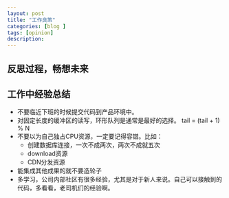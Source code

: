 ```yaml
---
layout: post
title: "工作良策"
categories: [blog ]
tags: [opinion]
description:  
---
```




    


## 反思过程，畅想未来

## 工作中经验总结
* 不要临近下班的时候提交代码到产品环境中。
* 对固定长度的缓冲区的读写，环形队列是通常是最好的选择。 tail = (tail + 1) % N
* 不要以为自己独占CPU资源，一定要记得容错。比如：
    - 创建数据库连接，一次不成两次，两次不成就五次
    - download资源
    - CDN分发资源
* 能集成其他成果的就不要造轮子
* 多学习，公司内部社区有很多经验，尤其是对于新人来说。自己可以接触到的代码，多看看，老司机们的经验啊。